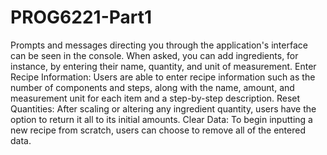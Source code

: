 # PROG6221-Part1
Prompts and messages directing you through the application's interface can be seen in the console.
When asked, you can add ingredients, for instance, by entering their name, quantity, and unit of measurement.
Enter Recipe Information: Users are able to enter recipe information such as the number of components and steps, along with the name, amount, and measurement unit for each item and a step-by-step description.
Reset Quantities: After scaling or altering any ingredient quantity, users have the option to return it all to its initial amounts.
Clear Data: To begin inputting a new recipe from scratch, users can choose to remove all of the entered data.
